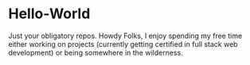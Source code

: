 # Hello-World
Just your obligatory repos.
Howdy Folks,
I enjoy spending my free time either working on projects (currently getting certified in full stack web development) or being somewhere in the wilderness.

